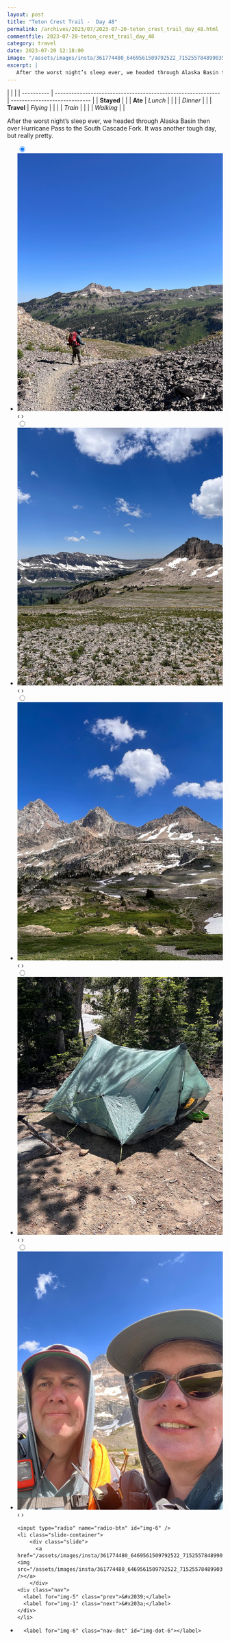 ```yaml
---
layout: post
title: "Teton Crest Trail -  Day 48"
permalink: /archives/2023/07/2023-07-20-teton_crest_trail_day_48.html
commentfile: 2023-07-20-teton_crest_trail_day_48
category: travel
date: 2023-07-20 12:18:00
image: "/assets/images/insta/361774480_6469561509792522_7152557848990355700_n_17872473455941437.jpg"
excerpt: |
   After the worst night’s sleep ever, we headed through Alaska Basin then over Hurricane Pass to the South Cascade Fork. It was another tough day, but really pretty.
---
```


|            |                                                              |
| ---------- | ------------------------------------------------------------ | ----------------------------- |
| **Stayed** |  |
| **Ate**    | _Lunch_                                                      |          |
|            | _Dinner_                                                     |          |
| **Travel** | _Flying_                                                     |          |
|            | _Train_                                                      |          |
|            | _Walking_                                                    |          |


 After the worst night’s sleep ever, we headed through Alaska Basin then over Hurricane Pass to the South Cascade Fork. It was another tough day, but really pretty.


<ul class="slides">
    <input type="radio" name="radio-btn" id="img-1" checked="checked" />
    <li class="slide-container">
        <div class="slide">
          <a href="/assets/images/insta/361817392_5767903253309854_7056077337264225528_n_17975668049215062.jpg"><img src="/assets/images/insta/361817392_5767903253309854_7056077337264225528_n_17975668049215062.jpg" /></a>
        </div>
    <div class="nav">
      <label for="img-6" class="prev">&#x2039;</label>
      <label for="img-2" class="next">&#x203a;</label>
    </div>
    </li>
        <input type="radio" name="radio-btn" id="img-2"  />
    <li class="slide-container">
        <div class="slide">
          <a href="/assets/images/insta/361699625_612083917657555_6576876991981361730_n_17982147800118583.jpg"><img src="/assets/images/insta/361699625_612083917657555_6576876991981361730_n_17982147800118583.jpg" /></a>
        </div>
    <div class="nav">
      <label for="img-1" class="prev">&#x2039;</label>
      <label for="img-3" class="next">&#x203a;</label>
    </div>
    </li>
        <input type="radio" name="radio-btn" id="img-3"  />
    <li class="slide-container">
        <div class="slide">
          <a href="/assets/images/insta/361773927_1000676907740087_713081138077263956_n_17975387534417033.jpg"><img src="/assets/images/insta/361773927_1000676907740087_713081138077263956_n_17975387534417033.jpg" /></a>
        </div>
    <div class="nav">
      <label for="img-2" class="prev">&#x2039;</label>
      <label for="img-4" class="next">&#x203a;</label>
    </div>
    </li>
        <input type="radio" name="radio-btn" id="img-4"  />
    <li class="slide-container">
        <div class="slide">
          <a href="/assets/images/insta/361928398_1669325583535906_895384809661103159_n_17873346161892411.jpg"><img src="/assets/images/insta/361928398_1669325583535906_895384809661103159_n_17873346161892411.jpg" /></a>
        </div>
    <div class="nav">
      <label for="img-3" class="prev">&#x2039;</label>
      <label for="img-5" class="next">&#x203a;</label>
    </div>
    </li>
        <input type="radio" name="radio-btn" id="img-5"  />
    <li class="slide-container">
        <div class="slide">
          <a href="/assets/images/insta/361936702_818895199689392_8960406423608249886_n_18242997868205238.jpg"><img src="/assets/images/insta/361936702_818895199689392_8960406423608249886_n_18242997868205238.jpg" /></a>
        </div>
    <div class="nav">
      <label for="img-4" class="prev">&#x2039;</label>
      <label for="img-6" class="next">&#x203a;</label>
    </div>
    </li>
    
    <input type="radio" name="radio-btn" id="img-6" />
    <li class="slide-container">
        <div class="slide">
          <a href="/assets/images/insta/361774480_6469561509792522_7152557848990355700_n_17872473455941437.jpg"><img src="/assets/images/insta/361774480_6469561509792522_7152557848990355700_n_17872473455941437.jpg" /></a>
        </div>
    <div class="nav">
      <label for="img-5" class="prev">&#x2039;</label>
      <label for="img-1" class="next">&#x203a;</label>
    </div>
    </li>
			
<li class="nav-dots">
      <label for="img-1" class="nav-dot" id="img-dot-1"></label>
      <label for="img-2" class="nav-dot" id="img-dot-2"></label>
      <label for="img-3" class="nav-dot" id="img-dot-3"></label>
      <label for="img-4" class="nav-dot" id="img-dot-4"></label>
      <label for="img-5" class="nav-dot" id="img-dot-5"></label>

      <label for="img-6" class="nav-dot" id="img-dot-6"></label>

</li>
</ul>        
             

		